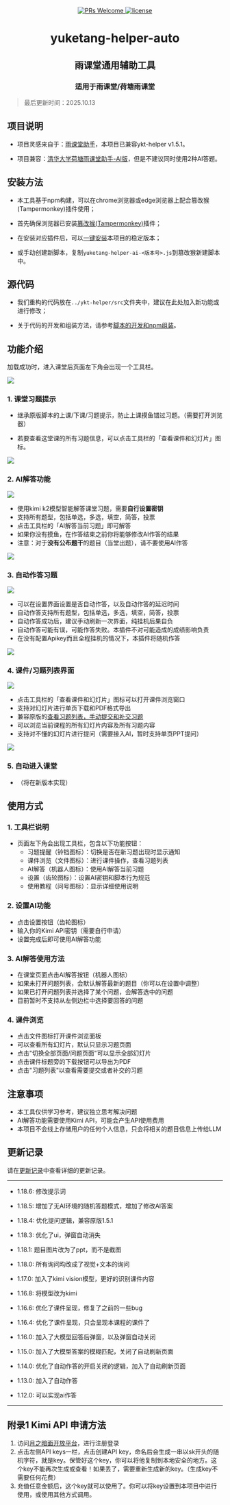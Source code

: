 <p align="center">
  <a href="https://github.com/ZaytsevZY/yuketang-helper-auto/pulls">
    <img src="https://img.shields.io/badge/PRs-welcome-brightgreen.svg?style=flat-square" alt="PRs Welcome">
  </a>
  <a href="https://github.com/ZaytsevZY/yuketang-helper-auto/LICENSE">
    <img src="https://img.shields.io/badge/License-MIT-blue.svg" alt="license"/>
  </a>
</a>


<html>
    <h1 align="center">
      yuketang-helper-auto 
    </h1>
    <h2 align="center">
       雨课堂通用辅助工具
    </h2>
    <h3 align="center">
       适用于雨课堂/荷塘雨课堂
    </h3>
</html>

> 最后更新时间：2025.10.13

## 项目说明

- 项目灵感来自于：[雨课堂助手](https://github.com/hotwords123/yuketang-helper.git)，本项目已兼容ykt-helper v1.5.1。

- 项目兼容：[清华大学荷塘雨课堂助手-AI版](https://github.com/DragonAura/THU-Yuketang-Helper-AI)，但是不建议同时使用2种AI答题。


## 安装方法

- 本工具基于npm构建，可以在chrome浏览器或edge浏览器上配合篡改猴(Tampermonkey)插件使用；

- 首先确保浏览器已安装[篡改猴(Tampermonkey)](https://www.tampermonkey.net/)插件；

- 在安装对应插件后，可以[一键安装](https://update.greasyfork.org/scripts/531469/AI%E9%9B%A8%E8%AF%BE%E5%A0%82%E5%8A%A9%E6%89%8B.user.js)本项目的稳定版本；

- 或手动创建新脚本，复制```yuketang-helper-ai-<版本号>.js```到篡改猴新建脚本中。

## 源代码

- 我们重构的代码放在`../ykt-helper/src`文件夹中，建议在此处加入新功能或进行修改；

- 关于代码的开发和组装方法，请参考[脚本的开发和npm组装](../yuketang-helper/ykt-helper/readme.md)。

## 功能介绍

加载成功时，进入课堂后页面左下角会出现一个工具栏。

![](./static/1.png)

### 1. 课堂习题提示

- 继承原版脚本的上课/下课/习题提示，防止上课摸鱼错过习题。（需要打开浏览器）

- 若要查看这堂课的所有习题信息，可以点击工具栏的「查看课件和幻灯片」图标。

![](./static/3.png)

### 2. AI解答功能

![](./static/ai.png)

- 使用kimi k2模型智能解答课堂习题，需要**自行设置密钥**
- 支持所有题型，包括单选，多选，填空，简答，投票
- 点击工具栏的「AI解答当前习题」即可解答
- 如果你没有摸鱼，在作答结束之前你将能够修改AI作答的结果
- 注意：对于**没有公布题干**的题目（当堂出题），请不要使用AI作答

![](./static/5.png)


### 3. 自动作答习题

![](./static/auto.png)

- 可以在设置界面设置是否自动作答，以及自动作答的延迟时间
- 自动作答支持所有题型，包括单选，多选，填空，简答，投票
- 自动作答成功后，建议手动刷新一次界面，纯挂机后果自负
- 自动作答可能有误，可能作答失败。本插件不对可能造成的成绩影响负责
- 在没有配置Apikey而且全程挂机的情况下，本插件将随机作答

![](./static/2.png)

### 4. 课件/习题列表界面

![](./static/ppt.png)

- 点击工具栏的「查看课件和幻灯片」图标可以打开课件浏览窗口
- 支持对幻灯片进行单页下载和PDF格式导出
- 兼容原版的<u>查看习题列表，手动提交和补交习题</u>
- 可以浏览当前课程的所有幻灯片内容及所有习题内容
- 支持对不懂的幻灯片进行提问（需要接入AI，暂时支持单页PPT提问）

![](./static/4.png)

### 5. 自动进入课堂

- （将在新版本实现）

## 使用方式

### 1. 工具栏说明

- 页面左下角会出现工具栏，包含以下功能按钮：
  - 习题提醒（铃铛图标）：切换是否在新习题出现时显示通知
  - 课件浏览（文件图标）：进行课件操作，查看习题列表
  - AI解答（机器人图标）：使用AI解答当前习题
  - 设置（齿轮图标）：设置AI密钥和脚本行为规范
  - 使用教程（问号图标）：显示详细使用说明

### 2. 设置AI功能

- 点击设置按钮（齿轮图标）
- 输入你的Kimi API密钥（需要自行申请）
- 设置完成后即可使用AI解答功能

### 3. AI解答使用方法

- 在课堂页面点击AI解答按钮（机器人图标）
- 如果未打开问题列表，会默认解答最新的题目（你可以在设置中调整）
- 如果已打开问题列表并选择了某个问题，会解答选中的问题
- 目前暂时不支持从左侧边栏中选择要回答的问题

### 4. 课件浏览

- 点击文件图标打开课件浏览面板
- 可以查看所有幻灯片，默认只显示习题页面
- 点击"切换全部页面/问题页面"可以显示全部幻灯片
- 点击课件标题旁的下载按钮可以导出为PDF
- 点击"习题列表"以查看需要提交或者补交的习题

## 注意事项

- 本工具仅供学习参考，建议独立思考解决问题
- AI解答功能需要使用Kimi API，可能会产生API使用费用
- 本项目不会线上存储用户的任何个人信息，只会将相关的题目信息上传给LLM

## 更新记录

请在[更新记录](./changelog.md)中查看详细的更新记录。

---

- 1.18.6: 修改提示词

- 1.18.5: 增加了无AI环境的随机答题模式，增加了修改AI答案

- 1.18.4: 优化提问逻辑，兼容原版1.5.1

- 1.18.3: 优化了ui，弹窗自动消失

- 1.18.1: 题目图片改为了ppt，而不是截图

- 1.18.0: 所有询问均改成了视觉+文本的询问

- 1.17.0: 加入了kimi vision模型，更好的识别课件内容

- 1.16.8: 将模型改为kimi

- 1.16.6: 优化了课件呈现，修复了之前的一些bug

- 1.16.4: 优化了课件呈现，只会呈现本课程的课件了

- 1.16.0: 加入了大模型回答后弹窗，以及弹窗自动关闭

- 1.15.0: 加入了大模型答案的模糊匹配，关闭了自动刷新页面

- 1.14.0: 优化了自动作答的开启关闭的逻辑，加入了自动刷新页面

- 1.13.0: 加入了自动作答

- 1.12.0: 可以实现ai作答

---

## 附录1 Kimi API 申请方法

1. 访问[月之暗面开放平台](https://platform.moonshot.cn/)，进行注册登录
2. 点击左侧API keys一栏，点击创建API key，命名后会生成一串以sk开头的随机字符，就是key。保管好这个key，你可以将他复制到本地安全的地方。这个key不能再次生成或查看！如果丢了，需要重新生成新的key。（生成key不需要任何花费）
3. 充值任意金额后，这个key就可以使用了。你可以将key设置到本项目中进行使用，或使用其他方式调用。
